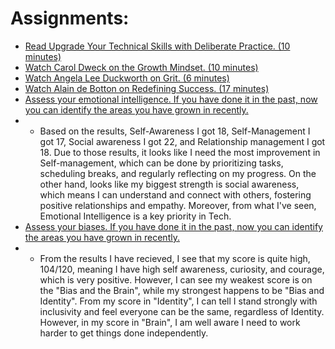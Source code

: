 # Assignments:
* [Read Upgrade Your Technical Skills with Deliberate Practice. (10 minutes)](https://web.archive.org/web/20160616225417/http://www.happybearsoftware.com/upgrade-your-technical-skills-with-deliberate-practice)
* [Watch Carol Dweck on the Growth Mindset. (10 minutes)](https://www.ted.com/talks/carol_dweck_the_power_of_believing_that_you_can_improve?language=en)
* [Watch Angela Lee Duckworth on Grit. (6 minutes)](https://www.ted.com/talks/angela_lee_duckworth_grit_the_power_of_passion_and_perseverance)
* [Watch Alain de Botton on Redefining Success. (17 minutes)](https://www.ted.com/talks/alain_de_botton_a_kinder_gentler_philosophy_of_success)
* [Assess your emotional intelligence. If you have done it in the past, now you can identify the areas you have grown in recently.](https://codefellows.github.io/common_curriculum/career_coaching/201/emotional-intelligence-assessment.html)
* * Based on the results, Self-Awareness I got 18, Self-Management I got 17, Social awareness I got 22, and Relationship management I got 18. Due to those results, it looks like I need the most improvement in Self-management, which can be done by prioritizing tasks, scheduling breaks, and regularly reflecting on my progress. On the other hand, looks like my biggest strength is social awareness, which means I can understand and connect with others, fostering positive relationships and empathy. Moreover, from what I've seen, Emotional Intelligence is a key priority in Tech.
* [Assess your biases. If you have done it in the past, now you can identify the areas you have grown in recently.](https://codefellows.github.io/common_curriculum/career_coaching/301/bias-assessment.html)
* * From the results I have recieved, I see that my score is quite high, 104/120, meaning I have high self awareness, curiosity, and courage, which is very positive. However, I can see my weakest score is on the "Bias and the Brain", while my strongest happens to be "Bias and Identity". From my score in "Identity", I can tell I stand strongly with inclusivity and feel everyone can be the same, regardless of Identity. However, in my score in "Brain", I am well aware I need to work harder to get things done independently.
